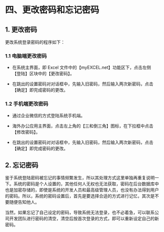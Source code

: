 # 四、更改密码和忘记密码

## 1. 更改密码

更改系统登录密码的程序如下：

### 1.1 电脑端更改密码

- 在系统主界面，即 Excel 文件中的【myEXCEL.net】功能区下，点击左侧【登陆】区块中的【更改密码】。

- 在跳出的设置密码对对话框中，先输入旧密码，然后输入两次新密码，点击【确定】即完成密码的更改。

### 1.2 手机端更改密码

- 通过企业微信的方式登陆系统手机端。

- 海外办公应用主界面，点击左上角的【三和倒三角】图标，在下拉框中点击【修改密码】。

- 在跳出的设置密码对对话框中，先输入旧密码，然后输入两次新密码，点击【确定】即完成密码的更改。


## 2. 忘记密码

鉴于系统登陆密码被忘记的事情频繁发生，所以其处理方式这里单独再重复说明一下。系统的密码是个人设置的，其他任何人无权也无法获取，密码在后台数据库中也是加密存储的，即使是系统的开发人员和最高级管理人员，也没有办法得到用户的密码。所以，系统的密码设置后，首先是要选择合适的方式进行记忆，其次是不要随便告知他人。

当然，如果忘记了自己设定的密码，导致系统无法登录，也不必着急，可以联系公司开发团队进行密码的清空，清空后按首次登录的方式，即可以重新设定自己的新密码。
